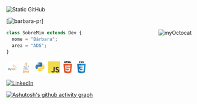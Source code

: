<!--<img width=100% src="https://capsule-render.vercel.app/api?type=waving&color=FFFAFA&height=120&section=header"/>-->

<img src="https://img.shields.io/static/v1?label=STATUS&message=EM DESENVOLVIMENTO&color=000000&style=for-the-badge&logo=GitHub" alt="Static GitHub">


<div align="left">
    
[![barbara-pr](https://github-readme-stats.vercel.app/api/top-langs/?username=barbara-pr&hide=html&layout=compact&&hide_border=true&title_color=F5FFFA&bg_color=000000)]
    
</div> 

<!--<img src="https://raw.githubusercontent.com/MicaelliMedeiros/micaellimedeiros/master/image/computer-illustration.png" alt="computador" min-width="150px" max-width="150px" width="150px" align="right">-->

<img src="https://github.com/barbara-pr/barbara-pr/assets/154994297/58715bba-eb26-4354-bad7-1e1754f44b3a" alt="myOctocat" min-width="100px" max-width="100px" width="100px" align="right">

```js
class SobreMim extends Dev {
  nome = "Bárbara";
  area = "ADS";
}
```

<code><img height="32" src="https://raw.githubusercontent.com/github/explore/80688e429a7d4ef2fca1e82350fe8e3517d3494d/topics/mysql/mysql.png" alt="MySQL"/></code>
<code><img height="32" src="https://raw.githubusercontent.com/github/explore/80688e429a7d4ef2fca1e82350fe8e3517d3494d/topics/java/java.png" alt="JAVA"/></code>
<code><img height="35" src="https://raw.githubusercontent.com/github/explore/80688e429a7d4ef2fca1e82350fe8e3517d3494d/topics/python/python.png" alt="Python"/></code>
<code><img height="32" src="https://raw.githubusercontent.com/github/explore/80688e429a7d4ef2fca1e82350fe8e3517d3494d/topics/javascript/javascript.png" alt="JAVASCRIPT"/></code>
<code><img height="32" src="https://raw.githubusercontent.com/github/explore/80688e429a7d4ef2fca1e82350fe8e3517d3494d/topics/html/html.png" alt="HTML5"/></code>
<code><img height="32" src="https://raw.githubusercontent.com/github/explore/80688e429a7d4ef2fca1e82350fe8e3517d3494d/topics/css/css.png" alt="CSS"/></code>

<p align="left">
  <a href="https://www.linkedin.com/in/barbara-pr" target="_blank" title="LinkedIn">
  <img src="https://img.shields.io/badge/-Linkedin-0e76a8?style=flat-square&logo=Linkedin&logoColor=white&link=https://www.linkedin.com/in/barbara-pr" alt="LinkedIn"/></a>
</p>

[![Ashutosh's github activity graph](https://github-readme-activity-graph.vercel.app/graph?username=barbara-pr&bg_color=000000&color=b1c3c8&line=f5f5f5&point=b1c3c8&area=true&hide_border=true)](https://github.com/ashutosh00710/github-readme-activity-graph)

</div>
<!--<img width=100% src="https://capsule-render.vercel.app/api?type=waving&color=FFFAFA&height=120&section=footer"/>-->
